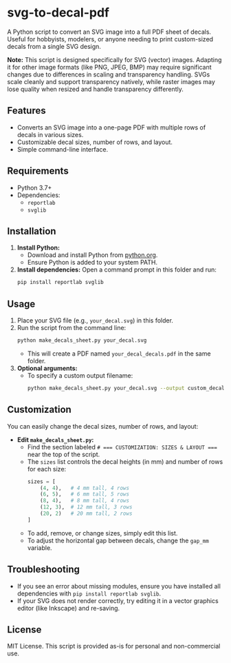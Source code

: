 # svg-to-decal-pdf

A Python script to convert an SVG image into a full PDF sheet of decals. Useful for hobbyists, modelers, or anyone needing to print custom-sized decals from a single SVG design.

**Note:** This script is designed specifically for SVG (vector) images. Adapting it for other image formats (like PNG, JPEG, BMP) may require significant changes due to differences in scaling and transparency handling. SVGs scale cleanly and support transparency natively, while raster images may lose quality when resized and handle transparency differently.

## Features
- Converts an SVG image into a one-page PDF with multiple rows of decals in various sizes.
- Customizable decal sizes, number of rows, and layout.
- Simple command-line interface.

## Requirements
- Python 3.7+
- Dependencies:
  - `reportlab`
  - `svglib`

## Installation
1. **Install Python:**
   - Download and install Python from [python.org](https://www.python.org/downloads/).
   - Ensure Python is added to your system PATH.
2. **Install dependencies:**
   Open a command prompt in this folder and run:
   ```sh
   pip install reportlab svglib
   ```

## Usage
1. Place your SVG file (e.g., `your_decal.svg`) in this folder.
2. Run the script from the command line:
   ```sh
   python make_decals_sheet.py your_decal.svg
   ```
   - This will create a PDF named `your_decal_decals.pdf` in the same folder.
3. **Optional arguments:**
   - To specify a custom output filename:
     ```sh
     python make_decals_sheet.py your_decal.svg --output custom_decals.pdf
     ```

## Customization
You can easily change the decal sizes, number of rows, and layout:

- **Edit `make_decals_sheet.py`:**
  - Find the section labeled `# === CUSTOMIZATION: SIZES & LAYOUT ===` near the top of the script.
  - The `sizes` list controls the decal heights (in mm) and number of rows for each size:
    ```python
    sizes = [
        (4, 4),   # 4 mm tall, 4 rows
        (6, 5),   # 6 mm tall, 5 rows
        (8, 4),   # 8 mm tall, 4 rows
        (12, 3),  # 12 mm tall, 3 rows
        (20, 2)   # 20 mm tall, 2 rows
    ]
    ```
  - To add, remove, or change sizes, simply edit this list.
  - To adjust the horizontal gap between decals, change the `gap_mm` variable.

## Troubleshooting
- If you see an error about missing modules, ensure you have installed all dependencies with `pip install reportlab svglib`.
- If your SVG does not render correctly, try editing it in a vector graphics editor (like Inkscape) and re-saving.

## License
MIT License. This script is provided as-is for personal and non-commercial use.
